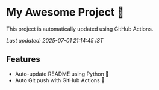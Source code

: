 # My Awesome Project 🚀

This project is automatically updated using GitHub Actions.

_Last updated: 2025-07-01 21:14:45 IST_

## Features
- Auto-update README using Python 🐍
- Auto Git push with GitHub Actions 🤖
